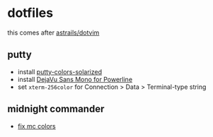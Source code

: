 # dotfiles

this comes after [astrails/dotvim](https://github.com/astrails/dotvim)

## putty

* install [putty-colors-solarized](https://github.com/altercation/solarized/tree/master/putty-colors-solarized)
* install [DejaVu Sans Mono for Powerline](https://github.com/powerline/fonts/tree/master/DejaVuSansMono)
* set `xterm-256color` for Connection > Data > Terminal-type string

## midnight commander

* [fix mc colors](https://github.com/peel/mc)
